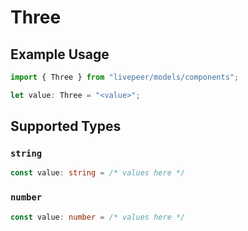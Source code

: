 # Three

## Example Usage

```typescript
import { Three } from "livepeer/models/components";

let value: Three = "<value>";
```

## Supported Types

### `string`

```typescript
const value: string = /* values here */
```

### `number`

```typescript
const value: number = /* values here */
```

